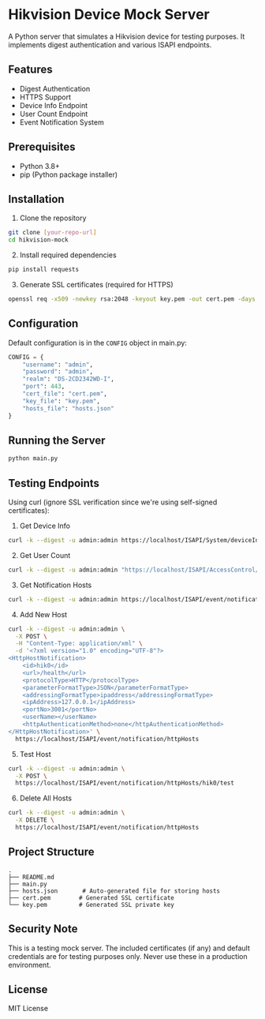 # Hikvision Device Mock Server

A Python server that simulates a Hikvision device for testing purposes. It implements digest authentication and various ISAPI endpoints.

## Features
- Digest Authentication
- HTTPS Support
- Device Info Endpoint
- User Count Endpoint
- Event Notification System

## Prerequisites
- Python 3.8+
- pip (Python package installer)

## Installation

1. Clone the repository
```bash
git clone [your-repo-url]
cd hikvision-mock
```

2. Install required dependencies
```bash
pip install requests
```

3. Generate SSL certificates (required for HTTPS)
```bash
openssl req -x509 -newkey rsa:2048 -keyout key.pem -out cert.pem -days 365 -nodes
```

## Configuration
Default configuration is in the `CONFIG` object in main.py:
```python
CONFIG = {
    "username": "admin",
    "password": "admin",
    "realm": "DS-2CD2342WD-I",
    "port": 443,
    "cert_file": "cert.pem",
    "key_file": "key.pem",
    "hosts_file": "hosts.json"
}
```

## Running the Server
```bash
python main.py
```

## Testing Endpoints

Using curl (ignore SSL verification since we're using self-signed certificates):

1. Get Device Info
```bash
curl -k --digest -u admin:admin https://localhost/ISAPI/System/deviceInfo
```

2. Get User Count
```bash
curl -k --digest -u admin:admin "https://localhost/ISAPI/AccessControl/UserInfo/Count?format=json"
```

3. Get Notification Hosts
```bash
curl -k --digest -u admin:admin https://localhost/ISAPI/event/notification/httpHosts
```

4. Add New Host
```bash
curl -k --digest -u admin:admin \
  -X POST \
  -H "Content-Type: application/xml" \
  -d '<?xml version="1.0" encoding="UTF-8"?>
<HttpHostNotification>
    <id>hik0</id>
    <url>/health</url>
    <protocolType>HTTP</protocolType>
    <parameterFormatType>JSON</parameterFormatType>
    <addressingFormatType>ipaddress</addressingFormatType>
    <ipAddress>127.0.0.1</ipAddress>
    <portNo>3001</portNo>
    <userName></userName>
    <httpAuthenticationMethod>none</httpAuthenticationMethod>
</HttpHostNotification>' \
  https://localhost/ISAPI/event/notification/httpHosts
```

5. Test Host
```bash
curl -k --digest -u admin:admin \
  -X POST \
  https://localhost/ISAPI/event/notification/httpHosts/hik0/test
```

6. Delete All Hosts
```bash
curl -k --digest -u admin:admin \
  -X DELETE \
  https://localhost/ISAPI/event/notification/httpHosts
```

## Project Structure
```
.
├── README.md
├── main.py
├── hosts.json       # Auto-generated file for storing hosts
├── cert.pem        # Generated SSL certificate
└── key.pem         # Generated SSL private key
```

## Security Note
This is a testing mock server. The included certificates (if any) and default credentials are for testing purposes only. Never use these in a production environment.

## License
MIT License